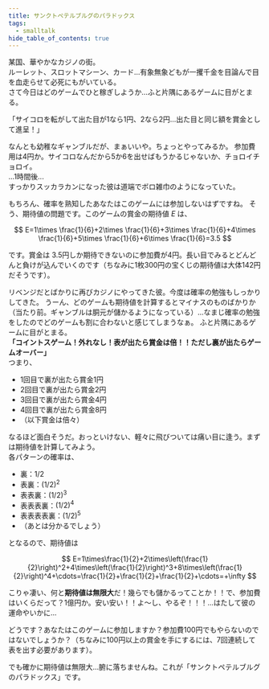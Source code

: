 ```yaml
---
title: サンクトペテルブルグのパラドックス
tags:
  - smalltalk
hide_table_of_contents: true
---
```


某国、華やかなカジノの街。\
ルーレット、スロットマシーン、カード...有象無象どもが一攫千金を目論んで目を血走らせて必死にもがいている。\
さて今日はどのゲームでひと稼ぎしようか...ふと片隅にあるゲームに目がとまる。

「サイコロを転がして出た目が1なら1円、2なら2円...出た目と同じ額を賞金として進呈！」

なんとも幼稚なギャンブルだが、まぁいいや。ちょっとやってみるか。 参加費用は4円か。サイコロなんだから5か6を出せばもうかるじゃないか、チョロイチョロイ。\
...1時間後...\
すっかりスッカラカンになった彼は道端でボロ雑巾のようになっていた。

もちろん、確率を熟知したあなたはこのゲームには参加しないはずですね。 そう、期待値の問題です。このゲームの賞金の期待値 $E$ は、

$$
E=1\times \frac{1}{6}+2\times \frac{1}{6}+3\times \frac{1}{6}+4\times \frac{1}{6}+5\times \frac{1}{6}+6\times \frac{1}{6}=3.5
$$

です。賞金は 3.5円しか期待できないのに参加費が4円。長い目でみるとどんどんと負けが込んでいくのです（ちなみに1枚300円の宝くじの期待値は大体142円だそうです）。

リベンジだとばかりに再びカジノにやってきた彼。今度は確率の勉強もしっかりしてきた。 うーん、どのゲームも期待値を計算するとマイナスのものばかりか（当たり前。ギャンブルは胴元が儲かるようになっている）...なまじ確率の勉強をしたのでどのゲームも割に合わないと感じてしまうなぁ。 ふと片隅にあるゲームに目がとまる。\
**「コイントスゲーム！外れなし！表が出たら賞金は倍！！ただし裏が出たらゲームオーバー」**\
つまり、

-   1回目で裏が出たら賞金1円
-   2回目で裏が出たら賞金2円
-   3回目で裏が出たら賞金4円
-   4回目で裏が出たら賞金8円
-   （以下賞金は倍々）

なるほど面白そうだ。おっといけない、軽々に飛びついては痛い目に逢う。まずは期待値を計算してみよう。\
各パターンの確率は、

-   裏：$1/2$
-   表裏：$(1/2)^2$
-   表表裏：$(1/2)^3$
-   表表表裏：$(1/2)^4$
-   表表表表裏：$(1/2)^5$
-   （あとは分かるでしょう）

となるので、期待値は

$$
E=1\times\frac{1}{2}+2\times\left(\frac{1}{2}\right)^2+4\times\left(\frac{1}{2}\right)^3+8\times\left(\frac{1}{2}\right)^4+\cdots=\frac{1}{2}+\frac{1}{2}+\frac{1}{2}+\cdots=+\infty
$$

こりゃ凄い、何と**期待値は無限大**だ！幾らでも儲かるってことか！！で、参加費はいくらだって？1億円か。安い安い！！よ～し、やるぞ！！！...はたして彼の運命やいかに...

どうです？あなたはこのゲームに参加しますか？参加費100円でもやらないのではないでしょうか？（ちなみに100円以上の賞金を手にするには、7回連続して表を出す必要があります）。

でも確かに期待値は無限大...腑に落ちませんね。これが「サンクトペテルブルグのパラドックス」です。
